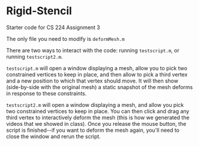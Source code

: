 # Rigid-Stencil
Starter code for CS 224 Assignment 3

The only file you need to modify is `deformMesh.m`

There are two ways to interact with the code: running `testscript.m`, or running `testscript2.m`.

`testscript.m` will open a window displaying a mesh, allow you to pick two constrained vertices to keep in place, and then allow to pick a third vertex and a new position to which that vertex should move. It will then show (side-by-side with the original mesh) a static snapshot of the mesh deforms in response to these constraints.

`testscript2.m` will open a window displaying a mesh, and allow you pick two constrained vertices to keep in place. You can then click and drag any third vertex to interactively deform the mesh (this is how we generated the videos that we showed in class). Once you release the mouse button, the script is finished--if you want to deform the mesh again, you'll need to close the window and rerun the script.
